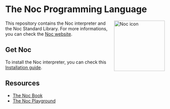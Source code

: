 # The Noc Programming Language

<img src="https://raw.githubusercontent.com/noc-lang/noc-lang.github.io/master/assets/icon.png" alt="Noc icon" align=right width="160" />

This repository contains the Noc interpreter and the Noc Standard Library. For more informations, you can check the [Noc website](https://noc-lang.github.io).

## Get Noc

To install the Noc interpreter, you can check this [Installation guide](https://noc-lang.github.io/book/installation.html).

## Resources
- [The Noc Book](https://noc-lang.github.io/book)
- [The Noc Playground](https://noc-playground.herokuapp.com)